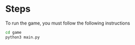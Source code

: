 # Steps

To run the game, you must follow the following instructions

``` sh
cd game
python3 main.py
```
